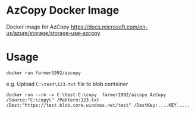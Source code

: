 # AzCopy Docker Image
Docker image for AzCopy <https://docs.microsoft.com/en-us/azure/storage/storage-use-azcopy>

# Usage 

```
docker run farmer1992/azcopy
```

e.g. Upload `C:\test\123.txt` file to blob container

```
docker run --rm -v C:\test:C:\copy  farmer1992/azcopy AzCopy /Source:"C:\copy\" /Pattern:123.txt /Dest:"https://test.blob.core.windows.net/test" /DestKey:....KEY.....
```
